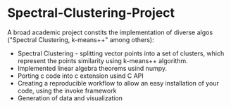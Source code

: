 # Spectral-Clustering-Project
A broad academic project constits the implementation of diverse algos ("Spectral Clustering, k-means++" among others):
 - Spectral Clustering - splitting vector points into a set of clusters, which represent the points similarity using k-means++ algorithm.
 - Implemented linear algebra theorems usind numpy.
 - Porting c code into c extension usind C API
 - Creating a reproducible workflow to allow an easy installation of your code, using the invoke framework
 - Generation of data and visualization
